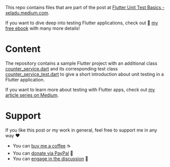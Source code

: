 This repo contains files that are part of the post at [Flutter Unit Test Basics - xeladu.medium.com](https://xeladu.medium.com/flutter-unit-test-basics-a8c6815f7712).

If you want to dive deep into testing Flutter applications, check out 📙 [my free ebook](https://xeladu.gumroad.com/l/ftg) with many more details!

# Content

The repository contains a sample Flutter project with an additional class [counter_service.dart](https://github.com/xeladu/flutter_unit_testing/blob/main/lib/counter_service.dart) and its corresponding test class [counter_service_test.dart](https://github.com/xeladu/flutter_unit_testing/blob/main/test/counter_service_test.dart) to give a short introduction about unit testing in a Flutter application.

If you want to learn more about testing with Flutter apps, check out [my article series on Medium](https://xeladu.medium.com/list/test-your-flutter-app-aabad9825b7f).

# Support

If you like this post or my work in general, feel free to support me in any way ❤

- You can [buy me a coffee](https://www.buymeacoffee.com/xeladu) ☕
- You can [donate via PayPal](https://www.paypal.com/donate/?hosted_button_id=JPWK39GGPAAFQ) 🎁
- You can [engage in the discussion](https://xeladu.medium.com) 📣
